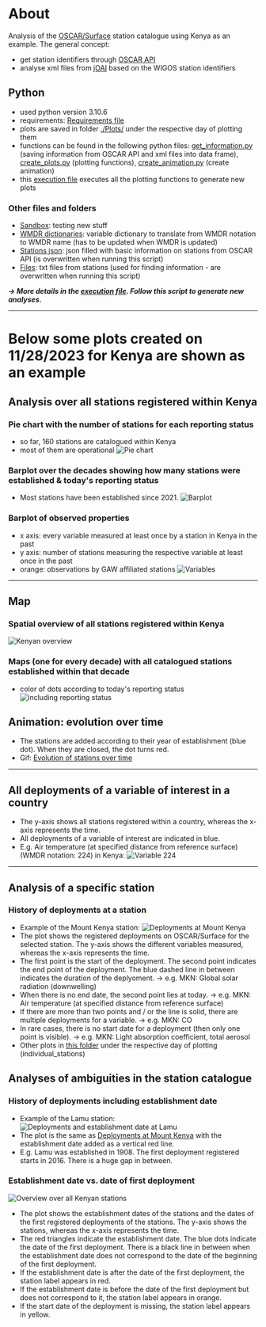 # About
Analysis of the [OSCAR/Surface](https://oscar.wmo.int/surface/#/) station catalogue using Kenya as an example. The general concept:
* get station identifiers through [OSCAR API](https://oscar.wmo.int/surface/rest/api/search/station?territoryName=KEN)
* analyse xml files from [jOAI](https://oscar.wmo.int/oai/) based on the WIGOS station identifiers 

## Python  
* used python version 3.10.6
* requirements: [Requirements file](./requirements.txt)
* plots are saved in folder [./Plots/](./Plots/) under the respective day of plotting them
* functions can be found in the following python files: [get_information.py](./get_information.py) (saving information from OSCAR API and xml files into data frame), [create_plots.py](./create_plots.py) (plotting functions), [create_animation.py](./create_animation.py) (create animation)
* this [execution file](./execution_file.ipynb) executes all the plotting functions to generate new plots
### Other files and folders
* [Sandbox](./OSCAR_analysis/sandbox): testing new stuff
* [WMDR dictionaries](./OSCAR_analysis/WMDR_dictionaries): variable dictionary to translate from WMDR notation to WMDR name (has to be updated when WMDR is updated)
* [Stations json](./stations.json): json filled with basic information on stations from OSCAR API (is overwritten when running this script)
* [Files](./OSCAR_analysis/Files): txt files from stations (used for finding information - are overwritten when running this script)

***-> More details in the [execution file](./execution_file.ipynb). Follow this script to generate new analyses.***

---

# Below some plots created on 11/28/2023 for Kenya are shown as an example

## Analysis over all stations registered within Kenya

### Pie chart with the number of stations for each reporting status
* so far, 160 stations are catalogued within Kenya
* most of them are operational
![Pie chart](./Plots/2023-11-28/Piechart_reportingStatus_2023-11-28_.jpeg)

### Barplot over the decades showing how many stations were established & today's reporting status
* Most stations have been established since 2021. 
  ![Barplot](./Plots/2023-11-28/Barplot_station_establishment_2023-11-28_reporting.jpeg)

### Barplot of observed properties
* x axis: every variable measured at least once by a station in Kenya in the past
* y axis: number of stations measuring the respective variable at least once in the past
* orange: observations by GAW affiliated stations
  ![Variables](./Plots/2023-11-28/Barplot_ObservedVariables_stationProgram_2023-11-28_.jpeg)

---

## Map
### Spatial overview of all stations registered within Kenya
![Kenyan overview](./Plots/2023-11-28/Map_all_stations_reportingStatus_2023-11-28_.jpeg)

### Maps (one for every decade) with all catalogued stations established within that decade
* color of dots according to today's reporting status
![including reporting status](./Plots/2023-11-28/Map_establishment_decade_reporting_2023-11-28_.jpeg)

## Animation: evolution over time
* The stations are added according to their year of establishment (blue dot). When they are closed, the dot turns red.
* Gif: [Evolution of stations over time](./Plots/2023-11-28/Animation_station_establishment_Kenya_2023-11-28_relief.gif)

---

## All deployments of a variable of interest in a country
* The y-axis shows all stations registered within a country, whereas the x-axis represents the time.
* All deployments of a variable of interest are indicated in blue. 
* E.g. Air temperature (at specified distance from reference surface) (WMDR notation: 224) in Kenya:
![Variable 224](./Plots/2023-11-28/Deployments_224_KEN_2023-11-28_.jpeg)


---

## Analysis of a specific station

### History of deployments at a station
* Example of the Mount Kenya station:
![Deployments at Mount Kenya](./Plots/2023-11-28/individual_stations/Deployments_0-20008-0-MKN_2023-11-28_.jpeg)
* The plot shows the registered deployments on OSCAR/Surface for the selected station. The y-axis shows the different variables measured, whereas the x-axis represents the time.
* The first point is the start of the deployment. The second point indicates the end point of the deployment. The blue dashed line in between indicates the duration of the deplyoment. -> e.g. MKN: Global solar radiation (downwelling)
* When there is no end date, the second point lies at today. -> e.g. MKN: Air temperature (at specified distance from reference surface)
* If there are more than two points and / or the line is solid, there are multiple deployments for a variable. -> e.g. MKN: CO
* In rare cases, there is no start date for a deployment (then only one point is visible). -> e.g. MKN: Light absorption coefficient, total aerosol
* Other plots in [this folder](./Plots) under the respective day of plotting (individual_stations)

## Analyses of ambiguities in the station catalogue

### History of deployments including establishment date
* Example of the Lamu station:
![Deployments and establishment date at Lamu](./Plots/2023-11-28/individual_stations/Deployments_0-20000-0-63772_2023-11-28_.jpeg)
* The plot is the same as [Deployments at Mount Kenya](./Plots/2023-11-28/individual_stations/Deployments_0-20008-0-MKN_2023-11-28_.jpeg) with the establishment date added as a vertical red line.
* E.g. Lamu was established in 1908. The first deployment registered starts in 2016. There is a huge gap in between.

### Establishment date vs. date of first deployment
![Overview over all Kenyan stations](./Plots/2023-11-28/EstablishmentDate_vs_FirstDeployment_2023-11-28_.jpeg)
* The plot shows the establishment dates of the stations and the dates of the first registered deployments of the stations. The y-axis shows the stations, whereas the x-axis represents the time.
* The red triangles indicate the establishment date. The blue dots indicate the date of the first deployment. There is a black line in between when the establishment date does not correspond to the date of the beginning of the first deployment.
* If the establishment date is after the date of the first deployment, the station label appears in red.
* If the establishment date is before the date of the first deployment but does not correspond to it, the station label appears in orange.
* If the start date of the deployment is missing, the station label appears in yellow. 


